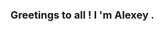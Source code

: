 ### Greetings to all ! I 'm Alexey .
<img scr="https://github.com/lexrrr/lexrrr/blob/main/f1eda4768df8d8135c779772f2833e88.gif">
